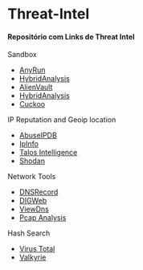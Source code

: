 # Threat-Intel

#### <a name="domain-ip"></a>Repositório com Links de Threat Intel


Sandbox
- [AnyRun](https://any.run/)
- [HybridAnalysis](https://www.hybrid-analysis.com/)
- [AlienVault](https://otx.alienvault.com/browse/global/pulses?include_inactive=0&sort=-modified&page=1)
- [HybridAnalysis](https://www.hybrid-analysis.com/)
- [Cuckoo](https://sandbox.pikker.ee/)

IP Reputation and Geoip location
- [AbuseIPDB](https://www.abuseipdb.com/) 
- [IpInfo](https://ipinfo.io/)
- [Talos Intelligence](https://talosintelligence.com/)
- [Shodan](https://www.shodan.io)

Network Tools
- [DNSRecord](https://viewdns.info/dnsrecord/)
- [DIGWeb](https://www.digwebinterface.com/)
- [ViewDns](https://viewdns.info/)
- [Pcap Analysis](https://packettotal.com/)

Hash Search
- [Virus Total](https://www.virustotal.com/)
- [Valkyrie](https://valkyrie.comodo.com/)

